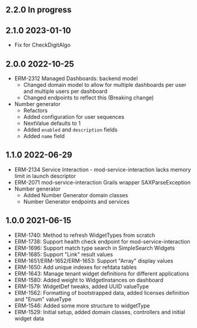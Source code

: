 ## 2.2.0 In progress

## 2.1.0 2023-01-10
  * Fix for CheckDigitAlgo

## 2.0.0 2022-10-25
  * ERM-2312 Managed Dashboards: backend model
    * Changed domain model to allow for multiple dashboards per user and multiple users per dashboard
    * Changed endpoints to reflect this (Breaking change)
  * Number generator
    * Refactors
    * Added configuration for user sequences
    * NextValue defaults to 1
    * Added `enabled` and `description` fields
    * Added `name` field

## 1.1.0 2022-06-29
  * ERM-2134 Service Interaction - mod-service-interaction lacks memory limit in launch descriptor
  * ERM-2071 mod-service-interaction Grails wrapper SAXParseException
  * Number generator
    * Added Number Generator domain classes
    * Number Generator endpoints and services

## 1.0.0 2021-06-15
* ERM-1740: Method to refresh WidgetTypes from scratch
* ERM-1738: Support health check endpoint for mod-service-interaction
* ERM-1696: Support match type search in SimpleSearch Widgets
* ERM-1685: Support "Link" result values
* ERM-1651/ERM-1652/ERM-1653: Support "Array" display values
* ERM-1650: Add unique indexes for refdata tables
* ERM-1643: Manage tenant widget definitions for different applications
* ERM-1580: Added weight to WidgetInstances on dashboard
* ERM-1579: WidgetDef tweaks, added UUID valueType
* ERM-1562: Formatting of bootstrapped data, added licenses definition and "Enum" valueType
* ERM-1546: Added some more structure to widgetType
* ERM-1529: Initial setup, added domain classes, controllers and initial widget data
